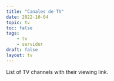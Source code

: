 ```yaml
---
title: "Canales de TV"
date: 2022-10-04
topic: tv
toc: false
tags:
    - tv
    - servidor
draft: false
layout: tv
---
```


List of TV channels with their viewing link.